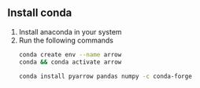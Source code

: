 

## Install conda

1. Install anaconda in your system
2. Run the following commands
	```bash
	conda create env --name arrow
	conda && conda activate arrow

	conda install pyarrow pandas numpy -c conda-forge
	```